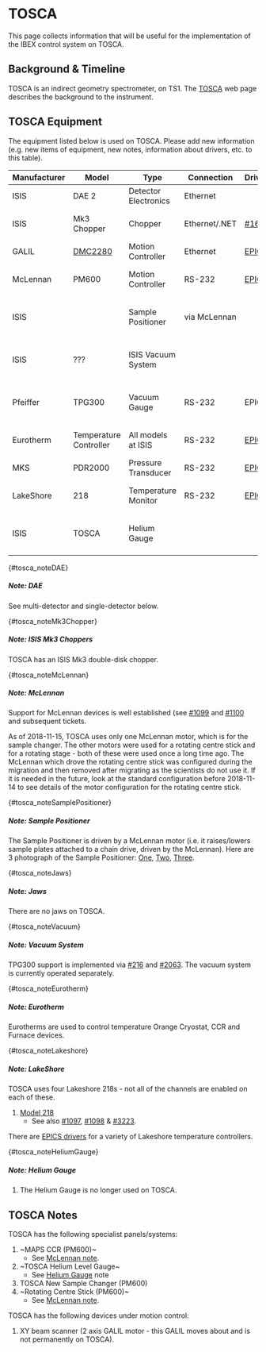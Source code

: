 # TOSCA

This page collects information that will be useful for the implementation of the IBEX control system on TOSCA.
## Background & Timeline ##
TOSCA is an indirect geometry spectrometer, on TS1. The [TOSCA](https://www.isis.stfc.ac.uk/Pages/TOSCA.aspx) web page describes the background to the instrument.

## TOSCA Equipment ##
The equipment listed below is used on TOSCA. Please add new information (e.g. new items of equipment, new notes, information about drivers, etc. to this table).

Manufacturer | Model | Type | Connection | Driver | Notes |
------------ | ------------- | ------------- | ------------- | ------------- | -------------------------------------------
ISIS | DAE 2 | Detector Electronics | Ethernet | | [see DAE note](#tosca_noteDAE)
ISIS | Mk3 Chopper | Chopper | Ethernet/.NET | [#169](https://github.com/ISISComputingGroup/IBEX/issues/169) | [see Mk3 Chopper note](#tosca_noteMk3Chopper)
GALIL | [DMC2280](http://www.galilmc.com/products/dmc-22x0.php) | Motion Controller | Ethernet | [EPICS](http://www.aps.anl.gov/epics/modules/manufacturer.php#Galil%20Motion%20Control) | | 
McLennan | PM600 | Motion Controller | RS-232 | [EPICS](http://www.aps.anl.gov/epics/modules/manufacturer.php#McLennan%20Servo%20Supplies) | [see McLennan note](#tosca_noteMcLennan)
ISIS| | Sample Positioner | via McLennan | | [see Sample Positioner note](#tosca_noteSamplePositioner)
ISIS | ??? | ISIS Vacuum System |  |  |[see Vacuum System note](#tosca_noteVacuum)
Pfeiffer | TPG300 | Vacuum Gauge | RS-232 | EPICS | [see Vacuum System note](#tosca_noteVacuum)
Eurotherm | Temperature Controller | All models at ISIS | RS-232 | [EPICS](http://www.aps.anl.gov/epics/modules/manufacturer.php#Eurotherm) | [see Eurotherm  note](#tosca_noteEurotherm)
MKS | PDR2000 | Pressure Transducer | RS-232 | [EPICS](http://www.aps.anl.gov/epics/modules/manufacturer.php#MKS) | 
LakeShore | 218 | Temperature Monitor | RS-232 | [EPICS](http://www.aps.anl.gov/epics/modules/manufacturer.php#Lakeshore)| [see LakeShore note](#tosca_noteLakeshore )
ISIS | TOSCA | Helium Gauge |  |  |[see Helium Gauge note](#tosca_noteHeliumGauge)

{#tosca_noteDAE}
##### Note: DAE #####
See multi-detector and single-detector below.

{#tosca_noteMk3Chopper}
##### Note: ISIS Mk3 Choppers #####
TOSCA has an ISIS Mk3 double-disk chopper.

{#tosca_noteMcLennan}
##### Note: McLennan #####
Support for McLennan devices is well established (see [#1099](https://github.com/ISISComputingGroup/IBEX/issues/1099) and [#1100](https://github.com/ISISComputingGroup/IBEX/issues/1100) and subsequent tickets. 

As of 2018-11-15, TOSCA uses only one McLennan motor, which is for the sample changer. The other motors were used for a rotating centre stick and for a rotating stage - both of these were used once a long time ago. The McLennan which drove the rotating centre stick was configured during the migration and then removed after migrating as the scientists do not use it. If it is needed in the future, look at the standard configuration before 2018-11-14 to see details of the motor configuration for the rotating centre stick.

{#tosca_noteSamplePositioner}
##### Note: Sample Positioner #####
The Sample Positioner is driven by a McLennan motor (i.e. it raises/lowers sample plates attached to a chain drive, driven by the McLennan).  Here are 3 photograph of the Sample Positioner: [One](https://stfc365.sharepoint.com/sites/ISISExperimentControls/ICP%20Discussions/TOSCA/TOSCA_Sample_Changer_1.jpg), [Two](https://stfc365.sharepoint.com/sites/ISISExperimentControls/ICP%20Discussions/TOSCA/TOSCA_Sample_Changer_2.jpg), [Three](https://stfc365.sharepoint.com/sites/ISISExperimentControls/ICP%20Discussions/TOSCA/TOSCA_Sample_Changer_3.jpg).

{#tosca_noteJaws}
##### Note: Jaws #####
There are no jaws on TOSCA.

{#tosca_noteVacuum}
##### Note: Vacuum System #####
TPG300 support is implemented via [#216](https://github.com/ISISComputingGroup/IBEX/issues/216) and [#2063](https://github.com/ISISComputingGroup/IBEX/issues/2063). The vacuum system is currently operated separately.

{#tosca_noteEurotherm}
##### Note: Eurotherm #####
Eurotherms are used to control temperature Orange Cryostat, CCR and Furnace devices.

{#tosca_noteLakeshore}
##### Note: LakeShore #####

TOSCA uses four Lakeshore 218s - not all of the channels are enabled on each of these.

1. [Model 218](http://www.lakeshore.com/products/Cryogenic-Temperature-Monitors/Model-218/Pages/Overview.aspx)
   * See also [#1097](https://github.com/ISISComputingGroup/IBEX/issues/1097), [#1098](https://github.com/ISISComputingGroup/IBEX/issues/1098) & [#3223](https://github.com/ISISComputingGroup/IBEX/issues/3223).

There are [EPICS drivers](http://www.aps.anl.gov/epics/modules/manufacturer.php#Lakeshore) for a variety of Lakeshore temperature controllers.

{#tosca_noteHeliumGauge}
##### Note: Helium Gauge #####
1. The Helium Gauge is no longer used on TOSCA.

## TOSCA Notes ##
TOSCA has the following specialist panels/systems:
1. ~MAPS CCR (PM600)~
    * See [McLennan note](#tosca_noteMcLennan).
1. ~TOSCA Helium Level Gauge~
   * See [Helium Gauge](#tosca_noteHeliumGauge) note
1. TOSCA New Sample Changer (PM600)
1. ~Rotating Centre Stick (PM600)~
    * See [McLennan note](#tosca_noteMcLennan).

TOSCA has the following devices under motion control:
1. XY beam scanner (2 axis GALIL motor - this GALIL moves about and is not permanently on TOSCA).
